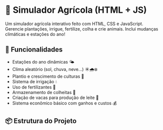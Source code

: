 # 🌾 Simulador Agrícola (HTML + JS)

Um simulador agrícola interativo feito com HTML, CSS e JavaScript. Gerencie plantações, irrigue, fertilize, colha e crie animais. Inclui mudanças climáticas e estações do ano!

## 🔧 Funcionalidades

- Estações do ano dinâmicas 🌤️
- Clima aleatório (sol, chuva, neve...) ☀️🌧️❄️
- Plantio e crescimento de culturas 🌱
- Sistema de irrigação 💧
- Uso de fertilizantes 🌿
- Armazenamento de colheitas 🧺
- Criação de vacas para produção de leite 🐄
- Sistema econômico básico com ganhos e custos 💰

## 📦 Estrutura do Projeto
